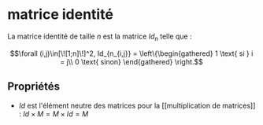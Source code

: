 # matrice identité
La matrice identité de taille $n$ est la matrice $Id_n$ telle que :

$$\forall (i,j)\in[\![1;n]\!]^2, 
Id_{n_{i,j}} = 
\left\{\begin{gathered}
1 \text{ si } i = j\\
0 \text{ sinon}
\end{gathered}
\right.$$

## Propriétés
- $Id$ est l'élément neutre des matrices pour la [[multiplication de matrices]] : $Id\times M = M\times Id = M$
